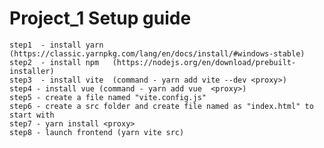 # Project_1 Setup guide 
    step1  - install yarn  (https://classic.yarnpkg.com/lang/en/docs/install/#windows-stable)
    step2  - install npm   (https://nodejs.org/en/download/prebuilt-installer)
    step3  - install vite  (command - yarn add vite --dev <proxy>)
    step4 - install vue (command - yarn add vue  <proxy>)
    step5 - create a file named "vite.config.js"
    step6 - create a src folder and create file named as "index.html" to start with
    step7 - yarn install <proxy>
    step8 - launch frontend (yarn vite src)